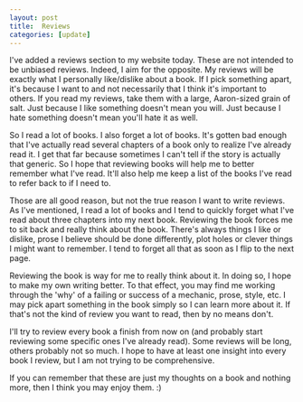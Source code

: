 ```yaml
---
layout: post
title:  Reviews
categories: [update]
---
```


I've added a reviews section to my website today.  These are not intended to be unbiased reviews. Indeed, I aim for the opposite.  My reviews will be exactly what I personally like/dislike about a book.  If I pick something apart, it's because I want to and not necessarily that I think it's important to others.  If you read my reviews, take them with a large, Aaron-sized grain of salt.  Just because I like something doesn't mean you will.  Just because I hate something doesn't mean you'll hate it as well.  

So I read a lot of books.  I also forget a lot of books.  It's gotten bad enough that I've actually read several chapters of a book only to realize I've already read it.  I get that far because sometimes I can't tell if the story is actually that generic.  So I hope that reviewing books will help me to better remember what I've read.  It'll also help me keep a list of the books I've read to refer back to if I need to.  

Those are all good reason, but not the true reason I want to write reviews.  As I've mentioned, I read a lot of books and I tend to quickly forget what I've read about three chapters into my next book.  Reviewing the book forces me to sit back and really think about the book.  There's always things I like or dislike, prose I believe should be done differently, plot holes or clever things I might want to remember.  I tend to forget all that as soon as I flip to the next page. 

Reviewing the book is way for me to really think about it.  In doing so, I hope to make my own writing better. To that effect, you may find me working through the 'why' of a failing or success of a mechanic, prose, style, etc.  I may pick apart something in the book simply so I can learn more about it.  If that's not the kind of review you want to read, then by no means don't.

I'll try to review every book a finish from now on (and probably start reviewing some specific ones I've already read).  Some reviews will be long, others probably not so much.  I hope to have at least one insight into every book I review, but I am not trying to be comprehensive.  

If you can remember that these are just my thoughts on a book and nothing more, then I think you may enjoy them.  :)